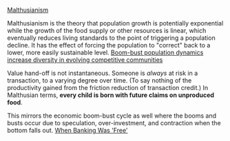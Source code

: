 [Malthusianism](https://en.m.wikipedia.org/wiki/Malthusianism)

Malthusianism is the theory that population growth is potentially exponential while the growth of the food supply or other resources is linear, which eventually reduces living standards to the point of triggering a population decline. 
It has the effect of forcing the population to "correct" back to a lower, more easily sustainable level. 
[Boom-bust population dynamics increase diversity in evolving competitive communities](https://www.nature.com/articles/s42003-021-02021-4)

Value hand-off is not instantaneous. Someone is _always_ at risk in a transaction, to a varying degree over time. (To say nothing of the productivity gained from the friction reduction of transaction credit.)
In Malthusian terms, **every child is born with future claims on unproduced food**.

This mirrors the economic boom-bust cycle as well where the booms and busts occur due to speculation, over-investment, and contraction when the bottom falls out.
[When Banking Was 'Free'](https://www.richmondfed.org/publications/research/econ_focus/2018/q1/economic_history)


